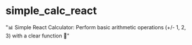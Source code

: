 # simple_calc_react
"📊 Simple React Calculator: Perform basic arithmetic operations (+/- 1, 2, 3) with a clear function 🔄"
